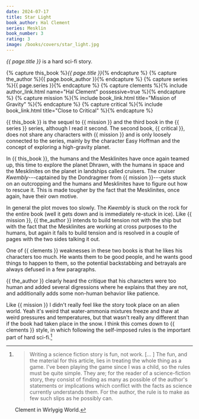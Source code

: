 ```yaml
---
date: 2024-07-17
title: Star Light
book_author: Hal Clement
series: Mesklin
book_number: 3
rating: 3
image: /books/covers/star_light.jpg
---
```


<cite class="book-title">{{ page.title }}</cite> is a hard sci-fi story.

{% capture this_book %}<cite class="book-title">{{ page.title }}</cite>{% endcapture %}
{% capture the_author %}<span class="author-name">{{ page.book_author }}</span>{% endcapture %}
{% capture series %}<span class="book-series">{{ page.series }}</span>{% endcapture %}
{% capture clements %}{% include author_link.html name="Hal Clement" possessive=true %}{% endcapture %}
{% capture mission %}{% include book_link.html title="Mission of Gravity" %}{% endcapture %}
{% capture critical %}{% include book_link.html title="Close to Critical" %}{% endcapture %}

{{ this_book }} is the sequel to {{ mission }} and the third book in the {{
series }} series, although I read it second. The second book, {{ critical }},
does not share any characters with {{ mission }} and is only loosely connected
to the series, mainly by the character Easy Hoffman and the concept of
exploring a high-gravity planet.

In {{ this_book }}, the humans and the Mesklinites have once again teamed up,
this time to explore the planet Dhrawn, with the humans in space and the
Mesklinites on the planet in landships called cruisers. The cruiser
_Kwembly_---captained by the Dondragmer from {{ mission }}---gets stuck on an
outcropping and the humans and Mesklinites have to figure out how to rescue
it. This is made tougher by the fact that the Mesklinites, once again, have
their own motive.

In general the plot moves too slowly. The _Kwembly_ is stuck on the rock for
the entire book (well it gets down and is immediately re-stuck in ice). Like
{{ mission }}, {{ the_author }} intends to build tension not with the ship but
with the fact that the Mesklinites are working at cross purposes to the
humans, but again it fails to build tension and is resolved in a couple of
pages with the two sides talking it out.

One of {{ clements }} weaknesses in these two books is that he likes his
characters too much. He wants them to be good people, and he wants good things
to happen to them, so the potential backstabbing and betrayals are always
defused in a few paragraphs.

{{ the_author }} clearly heard the critique that his characters were too
human and added several digressions where he explains that they are not, and
additionally adds some non-human behavior like patience.

Like {{ mission }} I didn't really feel like the story took place on an alien
world. Yeah it's weird that water-ammonia mixtures freeze and thaw at weird
pressures and temperatures, but that wasn't really any different than if the
book had taken place in the snow. I think this comes down to {{ clements }}
style, in which following the self-imposed rules is the important part of hard
sci-fi.[^game]

[^game]:
    > Writing a science fiction story is fun, not work. [... ] The fun, and
    > the material for this article, lies in treating the whole thing as a
    > game. I've been playing the game since I was a child, so the rules must
    > be quite simple. They are; for the reader of a science-fiction story,
    > they consist of finding as many as possible of the author's statements
    > or implications which conflict with the facts as science currently
    > understands them. For the author, the rule is to make as few such slips
    > as he possibly can.

    Clement in Wirlygig World.

